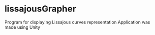 # lissajousGrapher
Program for displaying Lissajous curves representation
Application was made using Unity
